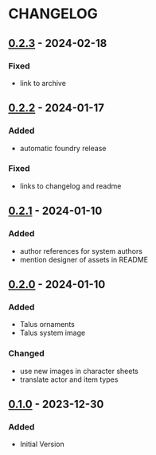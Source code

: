 # CHANGELOG

## [0.2.3] - 2024-02-18

### Fixed
- link to archive

## [0.2.2] - 2024-01-17

### Added
- automatic foundry release

### Fixed
- links to changelog and readme

## [0.2.1] - 2024-01-10

### Added
- author references for system authors
- mention designer of assets in README

## [0.2.0] - 2024-01-10

### Added
- Talus ornaments
- Talus system image

### Changed
- use new images in character sheets
- translate actor and item types

## [0.1.0] - 2023-12-30

### Added
- Initial Version


[0.1.0]: https://github.com/EdwarDDay/taluspnp/releases/tag/0.1.0
[0.2.0]: https://github.com/EdwarDDay/taluspnp/releases/tag/0.2.0
[0.2.1]: https://github.com/EdwarDDay/taluspnp/releases/tag/0.2.1
[0.2.2]: https://github.com/EdwarDDay/taluspnp/releases/tag/0.2.2
[0.2.3]: https://github.com/EdwarDDay/taluspnp/releases/tag/0.2.3
